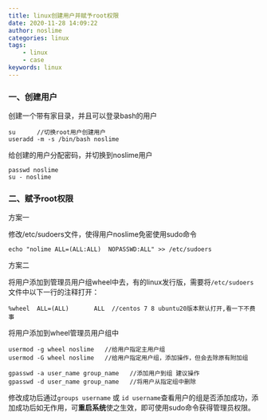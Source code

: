 ```yaml
---
title: linux创建用户并赋予root权限
date: 2020-11-28 14:09:22
author: noslime
categories: linux
tags: 
	- linux
	- case
keywords: linux
---
```


###  一、创建用户

创建一个带有家目录，并且可以登录bash的用户

```shell
su		//切换root用户创建用户
useradd -m -s /bin/bash noslime	
```

给创建的用户分配密码，并切换到noslime用户

```shell
passwd noslime
su - noslime
```

### 二、赋予root权限

方案一

修改/etc/sudoers文件，使得用户noslime免密使用sudo命令

```shell
echo "nolime ALL=(ALL:ALL)  NOPASSWD:ALL" >> /etc/sudoers
```

方案二

将用户添加到管理员用户组wheel中去，有的linux发行版，需要将`/etc/sudoers`文件中以下一行的注释打开：

```shell
%wheel  ALL=(ALL)       ALL  //centos 7 8 ubuntu20版本默认打开,看一下不费事
```

将用户添加到wheel管理员用户组中

```shell
usermod -g wheel noslime   //给用户指定主用户组
usermod -G wheel noslime   //给用户指定用户组，添加操作，但会去除原有附加组

gpasswd -a user_name group_name   //添加用户到组 建议操作
gpasswd -d user_name group_name   //将用户从指定组中删除
```

修改成功后通过`groups username` 或 `id username`查看用户的组是否添加成功，添加成功后如无作用，可**重启系统**使之生效，即可使用sudo命令获得管理员权限。


